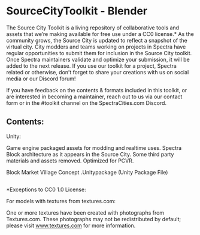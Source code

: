 # SourceCityToolkit - Blender

The Source City Toolkit is a living repository of collaborative tools and assets that we’re making available for free use under a CC0 license.* As the community grows, the Source City is updated to reflect a snapshot of the virtual city. City modders and teams working on projects in Spectra have regular opportunities to submit them for inclusion in the Source City toolkit. Once Spectra maintainers validate and optimize your submission, it will be added to the next release. If you use our toolkit for a project, Spectra related or otherwise, don’t forget to share your creations with us on social media or our Discord forum!

If you have feedback on the contents & formats included in this toolkit, or are interested in becoming a maintainer, reach out to us via our contact form or in the #toolkit channel on the SpectraCities.com Discord.

## Contents:

Unity:

Game engine packaged assets for modding and realtime uses. 
Spectra Block architecture as it appears in the Source City. 
Some third party materials and assets removed.
Optimized for PCVR. 

Block Market Village Concept .Unitypackage (Unity Package File)

##

*Exceptions to CC0 1.0 License:

For models with textures from textures.com:

One or more textures have been created with photographs from Textures.com. These photographs may not be redistributed by default; please visit www.textures.com for more information.
